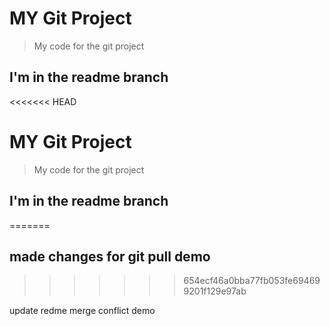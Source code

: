 # MY Git Project

> My code for the git project 

## I'm in the readme branch

<<<<<<< HEAD
# MY Git Project

> My code for the git project 

## I'm in the readme branch

=======

## made changes for git pull demo
>>>>>>> 654ecf46a0bba77fb053fe694699201f129e97ab


update redme merge conflict demo
